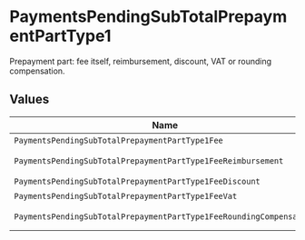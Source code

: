 # PaymentsPendingSubTotalPrepaymentPartType1

Prepayment part: fee itself, reimbursement, discount, VAT or rounding compensation.


## Values

| Name                                                                | Value                                                               |
| ------------------------------------------------------------------- | ------------------------------------------------------------------- |
| `PaymentsPendingSubTotalPrepaymentPartType1Fee`                     | fee                                                                 |
| `PaymentsPendingSubTotalPrepaymentPartType1FeeReimbursement`        | fee-reimbursement                                                   |
| `PaymentsPendingSubTotalPrepaymentPartType1FeeDiscount`             | fee-discount                                                        |
| `PaymentsPendingSubTotalPrepaymentPartType1FeeVat`                  | fee-vat                                                             |
| `PaymentsPendingSubTotalPrepaymentPartType1FeeRoundingCompensation` | fee-rounding-compensation                                           |